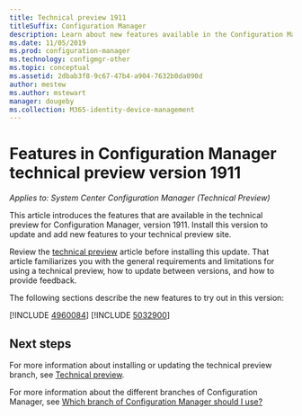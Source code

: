 ```yaml
---
title: Technical preview 1911
titleSuffix: Configuration Manager
description: Learn about new features available in the Configuration Manager technical preview branch version 1911.
ms.date: 11/05/2019
ms.prod: configuration-manager
ms.technology: configmgr-other
ms.topic: conceptual
ms.assetid: 2dbab3f8-9c67-47b4-a904-7632b0da090d
author: mestew
ms.author: mstewart
manager: dougeby
ms.collection: M365-identity-device-management
---
```


# Features in Configuration Manager technical preview version 1911

*Applies to: System Center Configuration Manager (Technical Preview)*

This article introduces the features that are available in the technical preview for Configuration Manager, version 1911. Install this version to update and add new features to your technical preview site.

Review the [technical preview](/sccm/core/get-started/technical-preview) article before installing this update. That article familiarizes you with the general requirements and limitations for using a technical preview, how to update between versions, and how to provide feedback.

The following sections describe the new features to try out in this version:

<!-- [!INCLUDE [Example feature name](includes/1911/1234567.md)] -->

[!INCLUDE [4960084](includes/1911/4960084.md)]
[!INCLUDE [5032900](includes/1911/5032900.md)]

<!--
## General known issues

[!INCLUDE [Hardware inventory reports](includes/1911/known-issue-osd.md)]
-->

## Next steps

For more information about installing or updating the technical preview branch, see [Technical preview](/sccm/core/get-started/technical-preview).

For more information about the different branches of Configuration Manager, see [Which branch of Configuration Manager should I use?](/sccm/core/understand/which-branch-should-i-use)
